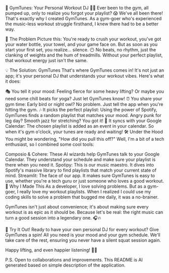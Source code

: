 🎵 GymTunes: Your Personal Workout DJ 🏋️‍♂️
Ever been to the gym, all pumped up, only to realize you forgot your playlist? 😱 We've all been there! That's exactly why I created GymTunes. As a gym-goer who's experienced the music-less workout struggle firsthand, I knew there had to be a better way.

🤔 The Problem
Picture this: You're ready to crush your workout, you've got your water bottle, your towel, and your game face on. But as soon as you start your first set, you realize... silence. 😶 No beats, no rhythm, just the clanking of weights and the hum of treadmills. Without your perfect playlist, that workout energy just isn't the same.

💡 The Solution: GymTunes
That's where GymTunes comes in! It's not just an app; it's your personal DJ that understands your workout vibes. Here's what it does:

🎭 You tell it your mood: Feeling fierce for some heavy lifting? Or maybe you need some chill beats for yoga? Just let GymTunes know!
⏰ You share your gym time: Early bird or night owl? No problem. Just tell the app when you're hitting the gym.
🎶 It picks the perfect playlist: Using the power of Spotify, GymTunes finds a random playlist that matches your mood. Angry punk for leg day? Smooth jazz for stretching? You got it!
📅 It syncs with your Google Calendar: The chosen playlist is added as an event in your calendar. So when it's gym o'clock, your tunes are ready and waiting!
🛠️ Under the Hood
You might be wondering, "How did you pull this off?" Well, I'm a bit of a tech enthusiast, so I combined some cool tools:

Composio & Cohere: These AI wizards help GymTunes talk to your Google Calendar. They understand your schedule and make sure your playlist is there when you need it.
Spotipy: This is our music maestro. It dives into Spotify's massive library to find playlists that match your current state of mind.
Streamlit: The face of our app. It makes sure GymTunes is easy to use, whether you're a tech guru or just someone who loves a good workout.
🌟 Why I Made This
As a developer, I love solving problems. But as a gym-goer, I really love my workout playlists. When I realized I could use my coding skills to solve a problem that bugged me daily, it was a no-brainer.

GymTunes isn't just about convenience; it's about making sure every workout is as epic as it should be. Because let's be real: the right music can turn a good session into a legendary one. 🎧🔥

🚀 Try It Out!
Ready to have your own personal DJ for every workout? Give GymTunes a spin! All you need is your mood and your gym schedule. We'll take care of the rest, ensuring you never have a silent squat session again.

Happy lifting, and even happier listening! 🎵💪

P.S. Open to collaborations and improvements. This README is AI generated based on simple description of the application.